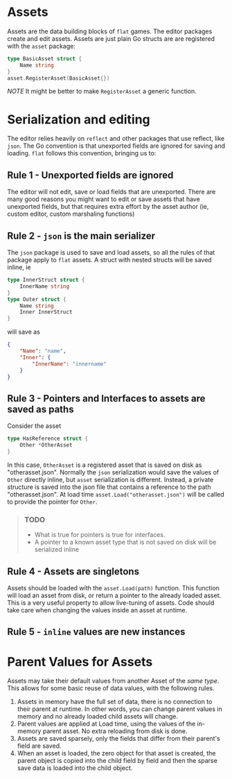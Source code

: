 # Assets
Assets are the data building blocks of `flat` games.  The editor packages
create and edit assets.  Assets are just plain Go structs are are registered
with the `asset` package:
```go
type BasicAsset struct {
	Name string
}
asset.RegisterAsset(BasicAsset{})
```
*NOTE* It might be better to make `RegisterAsset` a generic function.

# Serialization and editing
The editor relies heavily on `reflect` and other packages that use reflect,
like `json`.  The Go convention is that unexported fields are ignored for
saving and loading.  `flat` follows this convention, bringing us to:

## Rule 1 - Unexported fields are ignored
The editor will not edit, save or load fields that are unexported.  There are
many good reasons you might want to edit or save assets that have unexported
fields, but that requires extra effort by the asset author (ie, custom editor,
custom marshaling functions)

## Rule 2 - `json` is the main serializer
The `json` package is used to save and load assets, so all the rules of that
package apply to `flat` assets.
A struct with nested structs will be saved inline, ie
```go
type InnerStruct struct {
	InnerName string
}
type Outer struct {
	Name string
	Inner InnerStruct
}
```
will save as
```json
{
	"Name": "name",
	"Inner": { 
		"InnerName": "innername" 
	}
}
```

## Rule 3 - Pointers and Interfaces to assets are saved as paths
Consider the asset
```go
type HasReference struct {
	Other *OtherAsset
}
```
In this case, `OtherAsset` is a registered asset that is saved on disk as
"otherasset.json".  Normally the `json` serialization would save the values of
`Other` directly inline, but `asset` serialization is different.  Instead, a
private structure is saved into the json file that contains a reference to the
path "otherasset.json".  At load time `asset.Load("otherasset.json")` will be
called to provide the pointer for `Other`.  
> ### TODO
> * What is true for pointers is true for interfaces.
> * A pointer to a known asset type that is not saved on disk will be serialized inline

## Rule 4 - Assets are singletons
Assets should be loaded with the `asset.Load(path)` function.  This function 
will load an asset from disk, or return a pointer to the already loaded asset.  
This is a very useful property to allow live-tuning of assets.  Code should 
take care when changing the values inside an asset at runtime.

## Rule 5 - `inline` values are new instances


# Parent Values for Assets
Assets may take their default values from another Asset of the *same type*.  This allows for some basic reuse of data values, with the following rules.
1. Assets in memory have the full set of data, there is no connection to their parent at runtime.  In other words, you can change parent values in memory and no already loaded child assets will change.
2. Parent values are applied at Load time, using the values of the in-memory parent asset.  No extra reloading from disk is done.
3. Assets are saved sparsely, only the fields that differ from their parent's field are saved.
4. When an asset is loaded, the zero object for that asset is created, the parent object is copied into the child field by field and then the sparse save data is loaded into the child object.

